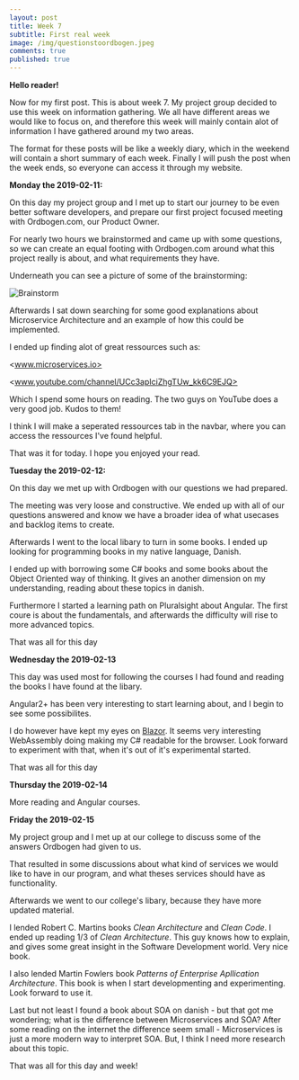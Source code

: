 ```yaml
---
layout: post
title: Week 7
subtitle: First real week
image: /img/questionstoordbogen.jpeg
comments: true
published: true
---
```


**Hello reader!**

Now for my first post. This is about week 7. My project group decided to use this week on information gathering. We all have different areas we would like to focus on, and therefore this week will mainly contain alot of information I have gathered around my two areas.

The format for these posts will be like a weekly diary, which in the weekend will contain a short summary of each week. Finally I will push the post when the week ends, so everyone can access it through my website.

**Monday the 2019-02-11:**

On this day my project group and I met up to start our journey to be even better software developers, and prepare our first project focused meeting with Ordbogen.com, our Product Owner.

For nearly two hours we brainstormed and came up with some questions, so we can create an equal footing with Ordbogen.com around what this project really is about, and what requirements they have.

Underneath you can see a picture of some of the brainstorming:

![Brainstorm](https://i.imgur.com/k2NWb1w.jpgh)

Afterwards I sat down searching for some good explanations about Microservice Architecture and an example of how this could be implemented.

I ended up finding alot of great ressources such as:

<www.microservices.io>

<www.youtube.com/channel/UCc3apIciZhgTUw_kk6C9EJQ>

Which I spend some hours on reading. The two guys on YouTube does a very good job. Kudos to them!

I think I will make a seperated ressources tab in the navbar, where you can access the ressources I've found helpful.

That was it for today. I hope you enjoyed your read.

**Tuesday the 2019-02-12:**

On this day we met up with Ordbogen with our questions we had prepared.

The meeting was very loose and constructive. We ended up with all of our questions answered and know we have a broader idea of what usecases and backlog items to create. 

Afterwards I went to the local libary to turn in some books. I ended up looking for programming books in my native language, Danish.

I ended up with borrowing some C# books and some books about the Object Oriented way of thinking. It gives an another dimension on my understanding, reading about these topics in danish.

Furthermore I started a learning path on Pluralsight about Angular. The first coure is about the fundamentals, and afterwards the difficulty will rise to more advanced topics.

That was all for this day

**Wednesday the 2019-02-13**

This day was used most for following the courses I had found and reading the books I have found at the libary.

Angular2+ has been very interesting to start learning about, and I begin to see some possibilites.

I do however have kept my eyes on [Blazor](https://blazor.net/). It seems very interesting WebAssembly doing making my C# readable for the browser. Look forward to experiment with that, when it's out of it's experimental started.

That was all for this day

**Thursday the 2019-02-14**

More reading and Angular courses.

**Friday the 2019-02-15**

My project group and I met up at our college to discuss some of the answers Ordbogen had given to us.

That resulted in some discussions about what kind of services we would like to have in our program, and what theses services should have as functionality.

Afterwards we went to our college's libary, because they have more updated material. 

I lended Robert C. Martins books *Clean Architecture* and *Clean Code*. I ended up reading 1/3 of *Clean Architecture*. This guy knows how to explain, and gives some great insight in the Software Development world. Very nice book.

I also lended Martin Fowlers book *Patterns of Enterprise Apllication Architecture*. This book is when I start developmenting and experimenting. Look forward to use it. 

Last but not least I found a book about SOA on danish - but that got me wondering; what is the difference between Microservices and SOA? After some reading on the internet the difference seem small - Microservices is just a more modern way to interpret SOA. But, I think I need more research about this topic.

That was all for this day and week!

